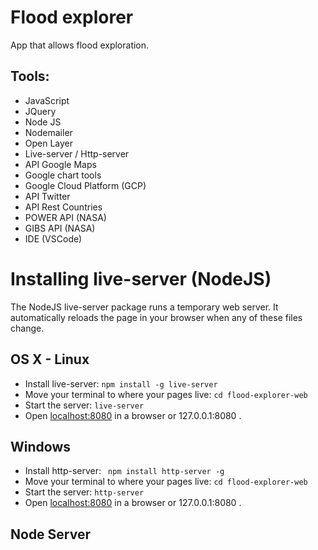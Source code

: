 # Flood explorer
App that allows flood exploration.

## Tools:
+ JavaScript
+ JQuery
+ Node JS
+ Nodemailer
+ Open Layer
+ Live-server / Http-server
+ API Google Maps
+ Google chart tools 
+ Google Cloud Platform (GCP)
+ API Twitter
+ API Rest Countries
+ POWER API (NASA)
+ GIBS API (NASA)
+ IDE (VSCode)


# Installing live-server (NodeJS)

The NodeJS live-server package runs a temporary web server. It automatically reloads the page in your browser when any of these files change.

## OS X - Linux
+ Install live-server: `npm install -g live-server`
+ Move your terminal to where your pages live: `cd flood-explorer-web`
+ Start the server: `live-server `
+ Open [localhost:8080](localhost:8080) in a browser or 127.0.0.1:8080 .

## Windows
+ Install http-server: ` npm install http-server -g`
+ Move your terminal to where your pages live: `cd flood-explorer-web`
+ Start the server: `http-server `
+ Open [localhost:8080](localhost:8080) in a browser or 127.0.0.1:8080 .


## Node Server
